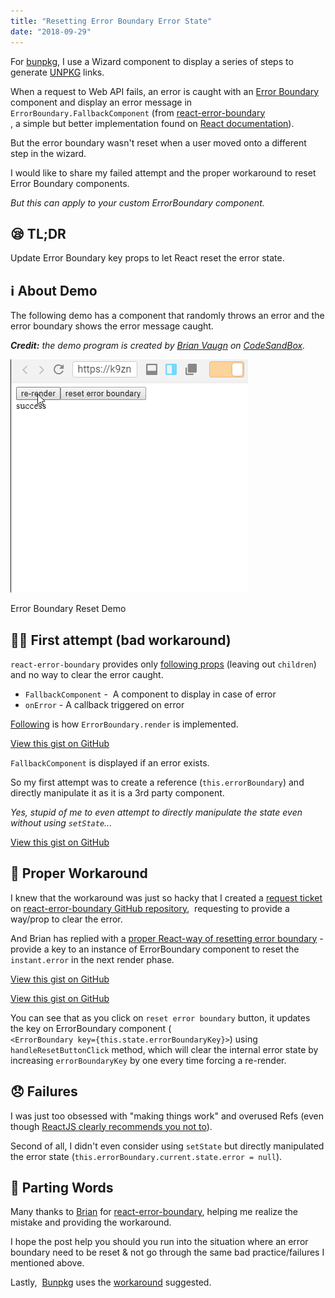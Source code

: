 ```yaml
---
title: "Resetting Error Boundary Error State"
date: "2018-09-29"
---
```


For [bunpkg](https://bunpkg.com), I use a Wizard component to display a series of steps to generate [UNPKG](https://unpkg.com) links.

When a request to Web API fails, an error is caught with an [Error Boundary](https://reactjs.org/docs/error-boundaries.html) component and display an error message in `ErrorBoundary.FallbackComponent` (from [react-error-boundary](https://github.com/bvaughn/react-error-boundary)  
, a simple but better implementation found on [React documentation](https://reactjs.org/docs/error-boundaries.html)).

But the error boundary wasn't reset when a user moved onto a different step in the wizard.

I would like to share my failed attempt and the proper workaround to reset Error Boundary components.

_But this can apply to your custom ErrorBoundary component._

## 😪 TL;DR

Update Error Boundary key props to let React reset the error state.

## ℹ About Demo

The following demo has a component that randomly throws an error and the error boundary shows the error message caught.

**_Credit:_** _the demo program is created by [Brian Vaugn](https://twitter.com/brian_d_vaughn/) on [CodeSandBox](https://codesandbox.io/s/k9znx9kj9r)._

![](./images/demo.gif)

Error Boundary Reset Demo

## 🙅‍♂️ First attempt (bad workaround)

`react-error-boundary` provides only [following props](https://github.com/bvaughn/react-error-boundary/blob/master/src/ErrorBoundary.js#L8) (leaving out `children`) and no way to clear the error caught.

- `FallbackComponent` -  A component to display in case of error
- `onError` - A callback triggered on error

[Following](https://github.com/bvaughn/react-error-boundary/blob/master/src/ErrorBoundary.js#L46) is how `ErrorBoundary.render` is implemented.

<script src="https://gist.github.com/dance2die/b2af474fc9b7398b0f5f33f8ae35dfb2.js"></script>

<a href="https://gist.github.com/dance2die/b2af474fc9b7398b0f5f33f8ae35dfb2">View this gist on GitHub</a>

`FallbackComponent` is displayed if an error exists.

So my first attempt was to create a reference (`this.errorBoundary`) and directly manipulate it as it is a 3rd party component.

_Yes, stupid of me to even attempt to directly manipulate the state even without using `setState`..._

<script src="https://gist.github.com/dance2die/602254e2f6389e2a9f06f6c7d4185334.js"></script>

<a href="https://gist.github.com/dance2die/602254e2f6389e2a9f06f6c7d4185334">View this gist on GitHub</a>

## 🙆 Proper Workaround

I knew that the workaround was just so hacky that I created a [request ticket](https://github.com/bvaughn/react-error-boundary/issues/23) on [react-error-boundary GitHub repository](https://github.com/bvaughn/react-error-boundary),  requesting to provide a way/prop to clear the error.

And Brian has replied with a [proper React-way of resetting error boundary](https://github.com/bvaughn/react-error-boundary/issues/23#issuecomment-425470511) - provide a key to an instance of ErrorBoundary component to reset the `instant.error` in the next render phase.

<script src="undefined.js"></script>

<a href="undefined">View this gist on GitHub</a>

<script src="https://gist.github.com/dance2die/ebff548c1c4253f5c14349b3d6004a72.js"></script>

<a href="https://gist.github.com/dance2die/ebff548c1c4253f5c14349b3d6004a72">View this gist on GitHub</a>

You can see that as you click on `reset error boundary` button, it updates the key on ErrorBoundary component (  
`<ErrorBoundary key={this.state.errorBoundaryKey}>`) using `handleResetButtonClick` method, which will clear the internal error state by increasing `errorBoundaryKey` by one every time forcing a re-render.

## 😞 Failures

I was just too obsessed with "making things work" and overused Refs (even though [ReactJS clearly recommends you not to](https://reactjs.org/docs/refs-and-the-dom.html#dont-overuse-refs)).

Second of all, I didn't even consider using `setState` but directly manipulated the error state (`this.errorBoundary.current.state.error = null`).

## 👋 Parting Words

Many thanks to [Brian](https://twitter.com/brian_d_vaughn/) for [react-error-boundary](https://github.com/bvaughn/react-error-boundary), helping me realize the mistake and providing the workaround.

I hope the post help you should you run into the situation where an error boundary need to be reset & not go through the same bad practice/failures I mentioned above.

Lastly,  [Bunpkg](https://bunpkg.com) uses the [workaround](https://github.com/dance2die/bunpkg-client/blob/master/src/container/Wizard.js#L133) suggested.
